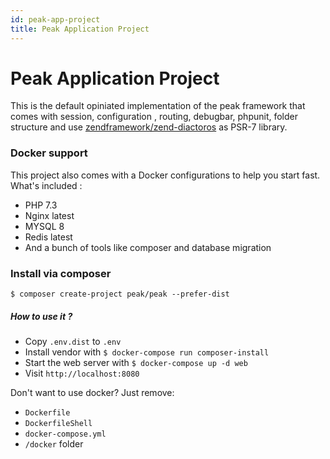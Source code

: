 ```yaml
---
id: peak-app-project
title: Peak Application Project
---
```


# Peak Application Project

This is the default opiniated implementation of the peak framework that comes with session, configuration , routing, debugbar, phpunit, folder structure and use [zendframework/zend-diactoros](https://packagist.org/packages/zendframework/zend-diactoros) as PSR-7 library.

### Docker support

This project also comes with a Docker configurations to help you start fast. What's included :

- PHP 7.3
- Nginx latest
- MYSQL 8
- Redis latest
- And a bunch of tools like composer and database migration

### Install via composer

```
$ composer create-project peak/peak --prefer-dist
```



##### How to use it ?

- Copy ``.env.dist`` to ``.env``
- Install vendor with ``$ docker-compose run composer-install``
- Start the web server with ``$ docker-compose up -d web``
- Visit ``http://localhost:8080``

Don't want to use docker? Just remove:
 - `Dockerfile`
 - `DockerfileShell`
 - `docker-compose.yml`
 - `/docker` folder
 